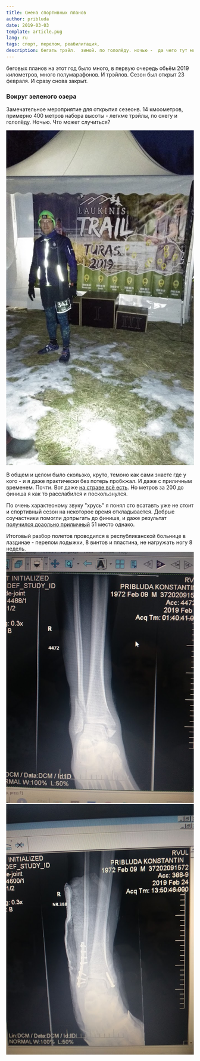 ```yaml
---
title: Смена спортивных планов
author: pribluda
date: 2019-03-03
template: article.pug
lang: ru
tags: спорт, перелом, реабилитация,
description: бегать трэйл.  зимой. по гололёду. ночью -  да чего тут может случиться? 
---
```


беговых планов на этот год было много,  в первую очередь обьём 2019 километров,  много  полумарафонов. И трэйлов. Сезон был открыт 
23 февраля. И сразу снова закрыт.

<span class="more"></span>

### Вокруг зеленого озера

Замечательное  мероприятие для открытия сезеонв.  14  кмоометров, примерно 400 метров набора высоты - легкме трэйлы,  по снегу
и гололёду. Ночью. Что может случиться?

![](before_start.jpg)



В общем и целом было скользко, круто,  темоно как сами знаете где у кого -  и я даже практически без потерь пробкжал. И даже  с приличным временем. 
Почти.  Вот даже [на страве всё есть](https://www.strava.com/activities/2170105659).  Но метров за 200 до финиша я как то расслабился и поскользнулся.

По очень характеоному звуку "хрусь"  я понял сто всатавть уже не стоит и спортивный сезон на некоторое время откладывается. Добрые соучастники помогли
допрыгать до финишв,  и даже результат [получился доаольно прилмчный](https://dbsportas.lt/en/varz/2019037/rezgru/V14?diena=1)
51 место однако.  


Итоговый разбор полетов проводился в республиканской больнице в лаздинае -  перелом лодыжки, 8 винтов и пластина, не нагружать ногу 8 недель.
![Сломано](broken.jpg)
![Отремонтировано](fixed.jpg)
